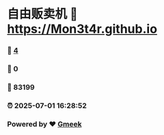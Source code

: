 # 自由贩卖机 :link: https://Mon3t4r.github.io 
### :page_facing_up: [4](https://Mon3t4r.github.io/tag.html) 
### :speech_balloon: 0 
### :hibiscus: 83199 
### :alarm_clock: 2025-07-01 16:28:52 
### Powered by :heart: [Gmeek](https://github.com/Meekdai/Gmeek)
